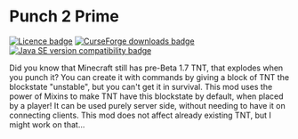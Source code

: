 # Punch 2 Prime

[![Licence badge](https://img.shields.io/github/license/NeRdTheNed/Punch2Prime.svg "Licence")](https://github.com/NeRdTheNed/Punch2Prime/blob/master/LICENSE)
[![CurseForge downloads badge](http://cf.way2muchnoise.eu/full_punch2prime_downloads.svg)](https://www.curseforge.com/minecraft/mc-mods/punch2prime)
[![Java SE version compatibility badge](https://img.shields.io/badge/Java%20SE-17-orange?logo=java "Java SE version compatibility")](https://en.wikipedia.org/wiki/Java_version_history#Java_17)

Did you know that Minecraft still has pre-Beta 1.7 TNT, that explodes when you punch it? You can create it with commands by giving a block of TNT the blockstate "unstable", but you can't get it in survival. This mod uses the power of Mixins to make TNT have this blockstate by default, when placed by a player! It can be used purely server side, without needing to have it on connecting clients. This mod does not affect already existing TNT, but I might work on that...
